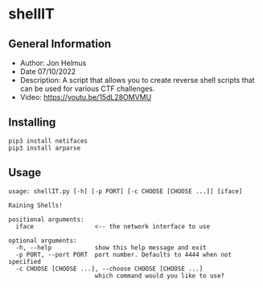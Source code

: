# shellIT
## General Information
* Author: Jon Helmus
* Date 07/10/2022
* Description: A script that allows you to create reverse shell scripts that can be used for various CTF challenges.
* Video: https://youtu.be/15dL28OMVMU

## Installing
```
pip3 install netifaces
pip3 install arparse
```

## Usage
```
usage: shellIT.py [-h] [-p PORT] [-c CHOOSE [CHOOSE ...]] [iface]

Raining Shells!

positional arguments:
  iface                 <-- the network interface to use

optional arguments:
  -h, --help            show this help message and exit
  -p PORT, --port PORT  port number. Defaults to 4444 when not specified
  -c CHOOSE [CHOOSE ...], --choose CHOOSE [CHOOSE ...]
                        which command would you like to use?

